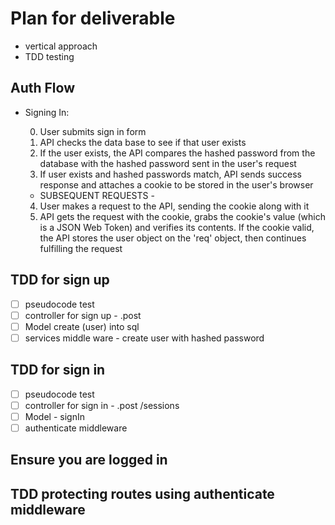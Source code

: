 # Plan for deliverable

- vertical approach
- TDD testing

## Auth Flow

- Signing In:

  0. User submits sign in form
  1. API checks the data base to see if that user exists
  2. If the user exists, the API compares the hashed password from the database with the hashed password sent in the user's request
  3. If user exists and hashed passwords match, API sends success response and attaches a cookie to be stored in the user's browser

  - SUBSEQUENT REQUESTS -

  4. User makes a request to the API, sending the cookie along with it
  5. API gets the request with the cookie, grabs the cookie's value (which is a JSON Web Token) and verifies its contents. If the cookie valid, the API stores the user object on the 'req' object, then continues fulfilling the request

## TDD for sign up

- [ ] pseudocode test
- [ ] controller for sign up - .post
- [ ] Model create (user) into sql
- [ ] services middle ware - create user with hashed password

## TDD for sign in

- [ ] pseudocode test
- [ ] controller for sign in - .post /sessions
- [ ] Model - signIn
- [ ] authenticate middleware

## Ensure you are logged in

## TDD protecting routes using authenticate middleware
